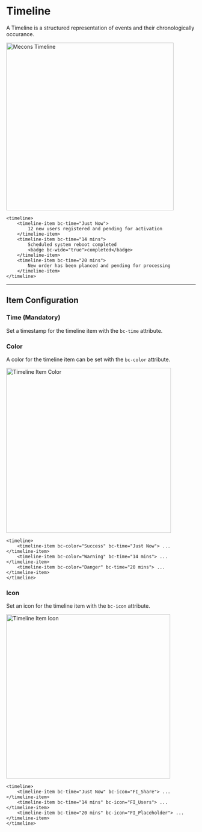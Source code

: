 # Timeline

A Timeline is a structured representation of events and their chronologically occurance.

<img src="/images/timeline_01.png" width="445" alt="Mecons Timeline" />

```markup
<timeline>
    <timeline-item bc-time="Just Now">
        12 new users registered and pending for activation
    </timeline-item>
    <timeline-item bc-time="14 mins">
        Scheduled system reboot completed
        <badge bc-wide="true">completed</badge>
    </timeline-item>
    <timeline-item bc-time="20 mins">
        New order has been planced and pending for processing
    </timeline-item>
</timeline>
```

---

## Item Configuration

### Time (Mandatory)

Set a timestamp for the timeline item with the `bc-time` attribute.

### Color

A color for the timeline item can be set with the `bc-color` attribute.

<img src="/images/timeline_02.png" width="438" alt="Timeline Item Color" />

```markup
<timeline>
    <timeline-item bc-color="Success" bc-time="Just Now"> ... </timeline-item>
    <timeline-item bc-color="Warning" bc-time="14 mins"> ... </timeline-item>
    <timeline-item bc-color="Danger" bc-time="20 mins"> ... </timeline-item>
</timeline>
```

### Icon

Set an icon for the timeline item with the `bc-icon` attribute.

<img src="/images/timeline_03.png" width="436" alt="Timeline Item Icon" />

```markup
<timeline>
    <timeline-item bc-time="Just Now" bc-icon="FI_Share"> ... </timeline-item>
    <timeline-item bc-time="14 mins" bc-icon="FI_Users"> ... </timeline-item>
    <timeline-item bc-time="20 mins" bc-icon="FI_Placeholder"> ... </timeline-item>
</timeline>
```